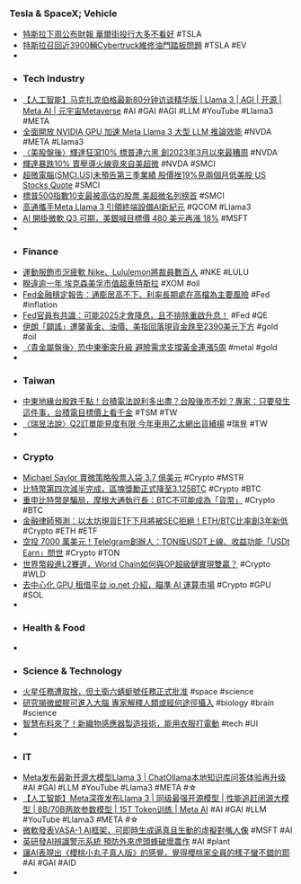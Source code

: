 ### Tesla & SpaceX; Vehicle
- [特斯拉下周公布財報 華爾街投行大多不看好](https://news.cnyes.com/news/id/5530908) #TSLA
- [特斯拉召回近3900輛Cybertruck維修油門踏板問題](https://news.cnyes.com/news/id/5530817) #TSLA #EV
-
- ### Tech Industry
- [【人工智能】马克扎克伯格最新80分钟访谈精华版 | Llama 3 | AGI | 开源 | Meta AI | 元宇宙Metaverse](https://www.youtube.com/watch?v=vxL86VlUL98) #AI #GAI #AGI #LLM #YouTube #Llama3 #META
- [全面開放 NVIDIA GPU 加速 Meta Llama 3 大型 LLM 推論效能](https://news.xfastest.com/nvidia/139302/nvidia-meta-llama-3-llm/) #NVDA #META #Llama3
- [〈美股盤後〉輝達狂瀉10% 標普連六黑 創2023年3月以來最糟周](https://news.cnyes.com/news/id/5531004) #NVDA
- [輝達暴跌10% 賣壓導火線竟來自美超微](https://news.cnyes.com/news/id/5531009) #NVDA #SMCI
- [超微電腦(SMCI.US)未預告第三季業績 股價挫19%見兩個月低美股 US Stocks Quote](http://www.aastocks.com/tc/usq/news/comment.aspx?id=NOW.1343705) #SMCI
- [標普500指數10支最被高估的股票 美超微名列榜首](https://m.cnyes.com/news/id/5530934) #SMCI
- [高通攜手Meta Llama 3 引領終端設備AI新紀元](https://tw.stock.yahoo.com/news/高通攜手meta-llama-3-引領終端設備ai新紀元-091424792.html) #QCOM #Llama3
- [AI 開掛微軟 Q3 可期，美銀喊目標價 480 美元再漲 18%](https://finance.technews.tw/2024/04/19/microsoft-stock-could-rise-more-than-18percent-more/) #MSFT
-
- ### Finance
- [運動服飾市況疲軟 Nike、Lululemon將裁員數百人](https://news.cnyes.com/news/id/5531006) #NKE #LULU
- [睽違逾一年 埃克森美孚市值超車特斯拉](https://news.cnyes.com/news/id/5531017) #XOM #oil
- [Fed金融穩定報告：通膨居高不下、利率長期處在高檔為主要風險](https://news.cnyes.com/news/id/5531007) #Fed #inflation
- [Fed官員有共識：可能2025才會降息，且不排除重啟升息！](https://www.blocktempo.com/theres-no-urgency-to-cut-rates/) #Fed #QE
- [伊朗「闢謠」遭襲黃金、油價、美指回落現貨金跌至2390美元下方](https://hk.investing.com/news/economy/article-506622) #gold #oil
- [〈貴金屬盤後〉恐中東衝突升級 避險需求支撐黃金連漲5周](https://news.cnyes.com/news/id/5531011) #metal #gold
-
- ### Taiwan
- [中東地緣台股跌千點！台積電法說利多出盡？台股後市不妙？專家：只要發生這件事，台積電目標價上看千金](https://news.cnyes.com/news/id/5530639) #TSM #TW
- [〈瑞昱法說〉Q2訂單能見度有限 今年車用乙太網出貨續揚](https://news.cnyes.com/news/id/5530508) #瑞昱 #TW
-
- ### Crypto
- [Michael Saylor 賣微策略股票入袋 3.7 億美元](https://abmedia.io/michael-saylor-made-370-million-from-mstr-sales) #Crypto #MSTR
- [比特幣第四次減半完成，區塊獎勵正式降至3.125BTC](https://abmedia.io/bitcoin-halving-2024-04-20) #Crypto #BTC
- [重申比特幣是騙局，摩根大通執行長：BTC不可能成為「貨幣」](https://abmedia.io/bitcoin-is-a-fraud-says-jamie-dimon) #Crypto #BTC
- [金融律師預測：以太坊現貨ETF下月將被SEC拒絕！ETH/BTC比率創3年新低](https://www.blocktempo.com/scott-johnsson-expect-denial-next-month-and-high-likelihood-nothing-gets-approved-later-this-year/) #Crypto #ETH #ETF
- [空投 7000 萬美元！Telelgram創辦人：TON版USDT上線、收益功能「USDt Earn」問世](https://www.blocktempo.com/founder-of-telegram-announced-the-launch-of-native-usdt-on-the-ton-blockchain-and-rewards-11-million-tokens-to-users/) #Crypto #TON
- [世界幣殺進L2賽道，World Chain如何與OP超級鏈實現雙贏？](https://www.blocktempo.com/worldcoin-launches-exclusive-layer2-network/) #Crypto #WLD
- [去中心化 GPU 租借平台 io.net 介紹，瞄準 AI 運算市場](https://abmedia.io/introduction-of-io-net) #Crypto #GPU #SOL
-
- ### Health & Food
-
- ### Science & Technology
- [火星任務遭取捨，但土衛六蜻蜓號任務正式批准](https://technews.tw/2024/04/19/dragonfly-titan-saturn-largest-moon-nasa/) #space #science
- [研究揭微塑膠可進入大腦 專家解釋人類或經何途徑攝入](https://www.stheadline.com/realtime-world/3336727/研究揭微塑膠可進入大腦-專家解釋人類或經何途徑攝入) #biology #brain #science
- [智慧布料來了！新織物感應器製造技術，能用衣服打電動](https://www.inside.com.tw/article/34798-smart-fabric) #tech #UI
-
- ### IT
- [Meta发布最新开源大模型Llama 3 | ChatOllama本地知识库问答体验再升级](https://www.youtube.com/watch?v=brNKJjuDES0) #AI #GAI #LLM #YouTube #Llama3 #META #☆
- [【人工智能】Meta深夜发布Llama 3 | 同级最强开源模型 | 性能追赶闭源大模型 | 8B/70B两款参数模型 | 15T Token训练 | Meta AI](https://www.youtube.com/watch?v=KDk2_nWq5aI) #AI #GAI #LLM #YouTube #Llama3 #META #☆
- [微軟發表VASA-1 AI框架，可即時生成逼真且生動的虛擬對嘴人像](https://www.ithome.com.tw/news/162414) #MSFT #AI
- [英研發AI辨識警示系統 預防外來虎頭蜂破壞農作](https://news.pts.org.tw/article/691183) #AI #plant
- [讓AI表現出《櫻桃小丸子真人版》的感覺，覺得櫻桃家全員的樣子蠻不錯的耶](https://news.gamme.com.tw/1767931) #AI #GAI #AID
-